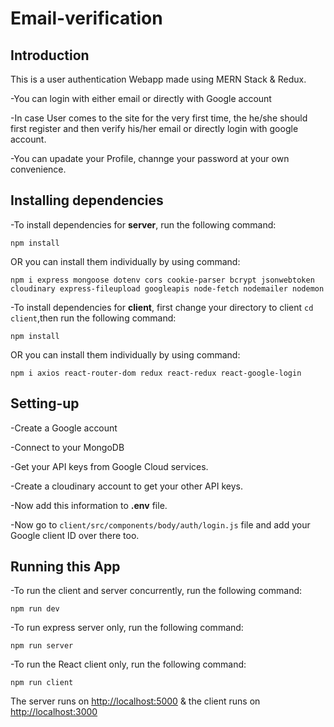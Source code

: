 # Email-verification

## Introduction
This is a user authentication Webapp made using MERN Stack & Redux.

-You can login with either email or directly with Google account

-In case User comes to the site for the very first time, the he/she should first register and then verify his/her email or directly login with google account.

-You can upadate your Profile, channge your password at your own convenience.


## Installing dependencies
-To install dependencies for **server**, run the following command:
```
npm install
```
OR you can install them individually by using command:
```
npm i express mongoose dotenv cors cookie-parser bcrypt jsonwebtoken cloudinary express-fileupload googleapis node-fetch nodemailer nodemon
```
-To install dependencies for **client**, first change your directory to client `cd client`,then run the following command:
```
npm install
```
OR you can install them individually by using command:
```
npm i axios react-router-dom redux react-redux react-google-login
```

## Setting-up
-Create a Google account

-Connect to your MongoDB

-Get your API keys from Google Cloud services.

-Create a cloudinary account to get your other API keys.

-Now add this information to **.env** file.

-Now go to `client/src/components/body/auth/login.js` file and add your Google client ID over there too.


## Running this App
-To run the client and server concurrently, run the following command:
```
npm run dev
```
-To run express server only, run the following command:
```
npm run server
```
-To run the React client only, run the following command:
```
npm run client
```
The server runs on [http://localhost:5000](http://localhost:5000) & the client runs on [http://localhost:3000](http://localhost:3000)
